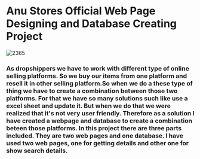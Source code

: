 # Anu Stores Official Web Page Designing and Database Creating Project

![2365](https://user-images.githubusercontent.com/73719880/173176069-bd064b53-9bb1-463f-9e97-247d7c0ad306.png)

### As dropshippers we have to work with different type of online selling platforms. So we buy our items from one platform and resell it in other selling platform.So when we do a these type of thing we have to create a combination between those two platforms. For that we have so many solutions such like use a excel sheet and update it. But when we do that we were realized that it's not very user friendly. Therefore as a solution I have created a webpage and database to create a combination beteen those platforms. In this project there are three parts included. They are two web pages and one database. I have used two web pages, one for getting details and other one for show search details. 

